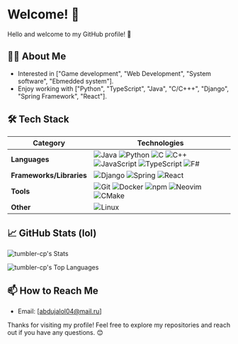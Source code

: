# Welcome! 👋

Hello and welcome to my GitHub profile! 🚀  

## 🧑‍🎓 About Me

- Interested in ["Game development", "Web Development", "System software", "Ebmedded system"].  
- Enjoy working with ["Python", "TypeScript", "Java", "C/C+++", "Django", "Spring Framework", "React"].  

## 🛠️ Tech Stack

| **Category**         | **Technologies**                                                                                       |
|-----------------------|-------------------------------------------------------------------------------------------------------|
| **Languages**         | ![Java](https://img.shields.io/badge/Java-007396?style=for-the-badge&logo=java&logoColor=white) ![Python](https://img.shields.io/badge/Python-3776AB?style=for-the-badge&logo=python&logoColor=white) ![C](https://img.shields.io/badge/C-A8B9CC?style=for-the-badge&logo=c&logoColor=white) ![C++](https://img.shields.io/badge/C++-00599C?style=for-the-badge&logo=cplusplus&logoColor=white) ![JavaScript](https://img.shields.io/badge/JavaScript-F7DF1E?style=for-the-badge&logo=javascript&logoColor=black) ![TypeScript](https://img.shields.io/badge/TypeScript-3178C6?style=for-the-badge&logo=typescript&logoColor=white) ![F#](https://img.shields.io/badge/F%23-378BBA?style=for-the-badge&logo=fsharp&logoColor=white) |
| **Frameworks/Libraries** | ![Django](https://img.shields.io/badge/Django-092E20?style=for-the-badge&logo=django&logoColor=white) ![Spring](https://img.shields.io/badge/Spring-6DB33F?style=for-the-badge&logo=spring&logoColor=white) ![React](https://img.shields.io/badge/React-20232A?style=for-the-badge&logo=react&logoColor=61DAFB) |
| **Tools**             | ![Git](https://img.shields.io/badge/Git-F05032?style=for-the-badge&logo=git&logoColor=white) ![Docker](https://img.shields.io/badge/Docker-2496ED?style=for-the-badge&logo=docker&logoColor=white) ![npm](https://img.shields.io/badge/npm-CB3837?style=for-the-badge&logo=npm&logoColor=white) ![Neovim](https://img.shields.io/badge/Neovim-57A143?style=for-the-badge&logo=neovim&logoColor=white) ![CMake](https://img.shields.io/badge/CMake-064F8C?style=for-the-badge&logo=cmake&logoColor=white) |
| **Other**             | ![Linux](https://img.shields.io/badge/Linux-FCC624?style=for-the-badge&logo=linux&logoColor=black)  |

## 📈 GitHub Stats (lol)

![tumbler-cp's Stats](https://github-readme-stats.vercel.app/api?username=tumbler-cp&theme=tokyonight&show_icons=true&hide_border=false&count_private=true)

![tumbler-cp's Top Languages](https://github-readme-stats.vercel.app/api/top-langs/?username=tumbler-cp&theme=tokyonight&show_icons=true&hide_border=false&layout=compact)

## 📫 How to Reach Me

- Email: [abdujalol04@mail.ru]  

Thanks for visiting my profile! Feel free to explore my repositories and reach out if you have any questions. 😊

